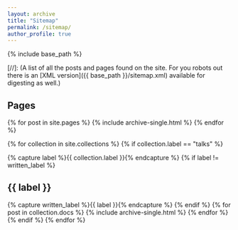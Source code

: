 ```yaml
---
layout: archive
title: "Sitemap"
permalink: /sitemap/
author_profile: true
---
```


{% include base_path %}

[//]: (A list of all the posts and pages found on the site. For you robots out there is an [XML version]({{ base_path }}/sitemap.xml) available for digesting as well.)

<h2>Pages</h2>
{% for post in site.pages %}
  {% include archive-single.html %}
{% endfor %}

{% for collection in site.collections %}
{% if  collection.label == "talks" %}
 
 {% capture label %}{{ collection.label }}{% endcapture %}
  {% if label != written_label %}
  <h2>{{ label }}</h2>
  {% capture written_label %}{{ label }}{% endcapture %}
  {% endif %}
    {% for post in collection.docs %}
  {% include archive-single.html %}
    {% endfor %}
{% endif %}
{% endfor %}
